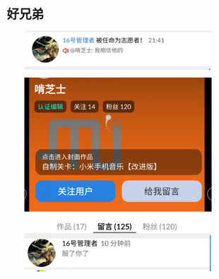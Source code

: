 # 好兄弟

<figure><img src="../../.gitbook/assets/ULQMQ2R3WHK~8B{X&#x60;7TE)QW.jpg" alt=""><figcaption></figcaption></figure>

<figure><img src="../../.gitbook/assets/image (2).png" alt=""><figcaption></figcaption></figure>
